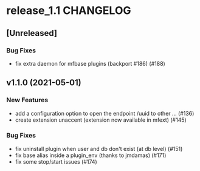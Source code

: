 # release_1.1 CHANGELOG

## [Unreleased]

### Bug Fixes

- fix extra daemon for mfbase plugins (backport #186) (#188)

## v1.1.0 (2021-05-01)

### New Features

- add a configuration option to open the endpoint /uuid to other … (#136)
- create extension unaccent (extension now available in mfext) (#145)

### Bug Fixes

- fix uninstall plugin when user and db don't exist (at db level) (#151)
- fix base alias inside a plugin_env (thanks to jmdamas) (#171)
- fix some stop/start issues (#174)



